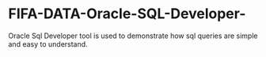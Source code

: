 # FIFA-DATA-Oracle-SQL-Developer-
Oracle Sql Developer tool is used to demonstrate how sql queries are simple and easy to understand.

